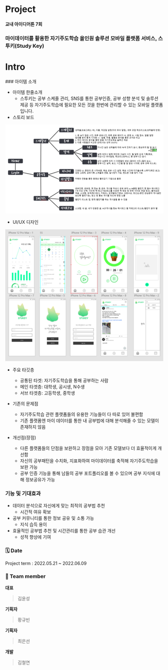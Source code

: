 # Project
#### 교내 아이디어톤 7회
### 마이데이터를 활용한 자기주도학습 올인원 솔루션 모바일 플랫폼 서비스, 스투키(Study Key)

# Intro
###󠀂 아이템 소개 
- 아이템 한줄소개
  -	스투키는 공부 스케줄 관리, SNS를 통한 공부인증, 공부 성향 분석 및 솔루션 제공 등 자기주도학습에 필요한 모든 것을 한번에 관리할 수 있는 모바일 플랫폼입니다.
- 스토리 보드

<img src="./business plan/그림1.png">

- UI/UX 디자인

<img src="./business plan/UI디자인 목록.png">

- 주요 타깃층
  - 공통된 타겟: 자기주도학습을 통해 공부하는 사람
  - 메인 타겟층: 대학생, 공시생, N수생
  - 서브 타겟층: 고등학생, 중학생

- 기존의 문제점
  - 자기주도학습 관련 플랫폼들의 유용한 기능들이 다 따로 있어 불편함
  - 기존 플랫폼엔 마이 데이터를 통한 내 공부법에 대해 분석해줄 수 있는 모델이 존재하지 않음

- 개선점(장점)
  - 다른 플랫폼들의 단점을 보완하고 장점을 모아 기존 모델보다 더 효율적이게 개선함
  - 자신의 공부패턴을 수치화, 지표화하여 마이데이터를 축적해 자기주도학습을 보완 가능
  - 공부 인증 기능을 통해 남들의 공부 포트폴리오를 볼 수 있으며 공부 지식에 대해 정보공유가 가능
󠀂 
### 기능 및 기대효과
- 데이터 분석으로 자신에게 맞는 최적의 공부법 추천
  -	시간적 여유 확보
- 공부 커뮤니티를 통한 정보 공유 및 소통 가능
  -	지식 습득 용이
- 효율적인 공부법 추천 및 시간관리를 통한 공부 습관 개선
  -	성적 향상에 기여 

### 🗓️ Date 
Project term : 2022.05.21 ~ 2022.06.09 </br>
### 👥 Team member 
**대표** 
> 김윤성

**기획자**
> 황규빈

**기획자**
> 최은선

**개발**
> 김철연
